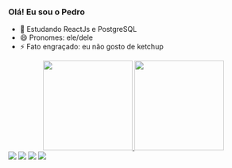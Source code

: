 ### Olá! Eu sou o Pedro

- 🌱 Estudando ReactJs e PostgreSQL
- 😄 Pronomes: ele/dele
- ⚡ Fato engraçado: eu não gosto de ketchup

<div align="center">
  <a href="https://github.com/Dev-Peu">
  <img height="180em" src="https://github-readme-stats.vercel.app/api?username=Dev-Peu&show_icons=true&theme=dracula&include_all_commits=true&count_private=true"/>
  <img height="180em" src="https://github-readme-stats.vercel.app/api/top-langs/?username=Dev-Peu&layout=compact&langs_count=7&theme=dracula"/>
</div>

  <div> 
  <a href="https://www.instagram.com/peu.holiveira/" target="_blank"><img src="https://img.shields.io/badge/-Instagram-%23E4405F?style=for-the-badge&logo=instagram&logoColor=white" target="_blank"></a>
 <a href = "" target="_blank"><img src="https://img.shields.io/badge/Discord-7289DA?style=for-the-badge&logo=discord&logoColor=white" target="_blank"></a> 
  <a href = "mailto:devpeu.contact@gmail.com"><img src="https://img.shields.io/badge/-Gmail-%23333?style=for-the-badge&logo=gmail&logoColor=white" target="_blank"></a>
  <a href = "https://www.linkedin.com/in/pedro-oliveira-ab090523a/" target="_blank"><img src="https://img.shields.io/badge/-LinkedIn-%230077B5?style=for-the-badge&logo=linkedin&logoColor=white" target="_blank"></a> 
</div>
